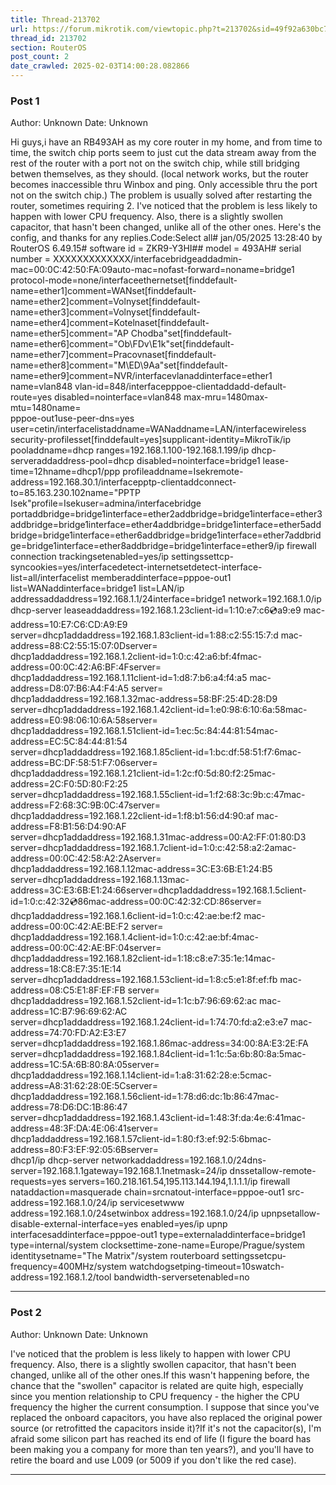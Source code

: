 ```yaml
---
title: Thread-213702
url: https://forum.mikrotik.com/viewtopic.php?t=213702&sid=49f92a630bc7970d8ca50523be880e8f
thread_id: 213702
section: RouterOS
post_count: 2
date_crawled: 2025-02-03T14:00:28.082866
---
```


### Post 1
Author: Unknown
Date: Unknown

Hi guys,i have an RB493AH as my core router in my home, and from time to time, the switch chip ports seem to just cut the data stream away from the rest of the router with a port not on the switch chip, while still bridging betwen themselves, as they should. (local network works, but the router becomes inaccessible thru Winbox and ping. Only accessible thru the port not on the switch chip.) The problem is usually solved after restarting the router, sometimes requiring 2. I've noticed that the problem is less likely to happen with lower CPU frequency. Also, there is a slightly swollen capacitor, that hasn't been changed, unlike all of the other ones. Here's the config, and thanks for any replies.Code:Select all# jan/05/2025 13:28:40 by RouterOS 6.49.15# software id = ZKR9-Y3HI## model = 493AH# serial number = XXXXXXXXXXXXX/interfacebridgeaddadmin-mac=00:0C:42:50:FA:09auto-mac=nofast-forward=noname=bridge1 protocol-mode=none/interfaceethernetset[finddefault-name=ether1]comment=WANset[finddefault-name=ether2]comment=Volnyset[finddefault-name=ether3]comment=Volnyset[finddefault-name=ether4]comment=Kotelnaset[finddefault-name=ether5]comment="AP Chodba"set[finddefault-name=ether6]comment="Ob\FDv\E1k"set[finddefault-name=ether7]comment=Pracovnaset[finddefault-name=ether8]comment="M\ED\9Aa"set[finddefault-name=ether9]comment=NVR/interfacevlanaddinterface=ether1 name=vlan848 vlan-id=848/interfacepppoe-clientaddadd-default-route=yes disabled=nointerface=vlan848 max-mru=1480max-mtu=1480name=\
    pppoe-out1use-peer-dns=yes user=cetin/interfacelistaddname=WANaddname=LAN/interfacewireless security-profilesset[finddefault=yes]supplicant-identity=MikroTik/ip pooladdname=dhcp ranges=192.168.1.100-192.168.1.199/ip dhcp-serveraddaddress-pool=dhcp disabled=nointerface=bridge1 lease-time=12hname=dhcp1/ppp profileaddname=Isekremote-address=192.168.30.1/interfacepptp-clientaddconnect-to=85.163.230.102name="PPTP Isek"profile=Isekuser=admina/interfacebridge portaddbridge=bridge1interface=ether2addbridge=bridge1interface=ether3addbridge=bridge1interface=ether4addbridge=bridge1interface=ether5addbridge=bridge1interface=ether6addbridge=bridge1interface=ether7addbridge=bridge1interface=ether8addbridge=bridge1interface=ether9/ip firewall connection trackingsetenabled=yes/ip settingssettcp-syncookies=yes/interfacedetect-internetsetdetect-interface-list=all/interfacelist memberaddinterface=pppoe-out1 list=WANaddinterface=bridge1 list=LAN/ip addressaddaddress=192.168.1.1/24interface=bridge1 network=192.168.1.0/ip dhcp-server leaseaddaddress=192.168.1.23client-id=1:10:e7:c6:cd:a9:e9 mac-address=10:E7:C6:CD:A9:E9 \
    server=dhcp1addaddress=192.168.1.83client-id=1:88:c2:55:15:7:d mac-address=88:C2:55:15:07:0Dserver=\
    dhcp1addaddress=192.168.1.2client-id=1:0:c:42:a6:bf:4fmac-address=00:0C:42:A6:BF:4Fserver=\
    dhcp1addaddress=192.168.1.11client-id=1:d8:7:b6:a4:f4:a5 mac-address=D8:07:B6:A4:F4:A5 server=\
    dhcp1addaddress=192.168.1.32mac-address=58:BF:25:4D:28:D9 server=dhcp1addaddress=192.168.1.42client-id=1:e0:98:6:10:6a:58mac-address=E0:98:06:10:6A:58server=\
    dhcp1addaddress=192.168.1.51client-id=1:ec:5c:84:44:81:54mac-address=EC:5C:84:44:81:54\
    server=dhcp1addaddress=192.168.1.85client-id=1:bc:df:58:51:f7:6mac-address=BC:DF:58:51:F7:06server=\
    dhcp1addaddress=192.168.1.21client-id=1:2c:f0:5d:80:f2:25mac-address=2C:F0:5D:80:F2:25\
    server=dhcp1addaddress=192.168.1.55client-id=1:f2:68:3c:9b:c:47mac-address=F2:68:3C:9B:0C:47server=\
    dhcp1addaddress=192.168.1.22client-id=1:f8:b1:56:d4:90:af mac-address=F8:B1:56:D4:90:AF \
    server=dhcp1addaddress=192.168.1.31mac-address=00:A2:FF:01:80:D3 server=dhcp1addaddress=192.168.1.7client-id=1:0:c:42:58:a2:2amac-address=00:0C:42:58:A2:2Aserver=\
    dhcp1addaddress=192.168.1.12mac-address=3C:E3:6B:E1:24:B5 server=dhcp1addaddress=192.168.1.13mac-address=3C:E3:6B:E1:24:66server=dhcp1addaddress=192.168.1.5client-id=1:0:c:42:32:cd:86mac-address=00:0C:42:32:CD:86server=\
    dhcp1addaddress=192.168.1.6client-id=1:0:c:42:ae:be:f2 mac-address=00:0C:42:AE:BE:F2 server=\
    dhcp1addaddress=192.168.1.4client-id=1:0:c:42:ae:bf:4mac-address=00:0C:42:AE:BF:04server=\
    dhcp1addaddress=192.168.1.82client-id=1:18:c8:e7:35:1e:14mac-address=18:C8:E7:35:1E:14\
    server=dhcp1addaddress=192.168.1.53client-id=1:8:c5:e1:8f:ef:fb mac-address=08:C5:E1:8F:EF:FB server=\
    dhcp1addaddress=192.168.1.52client-id=1:1c:b7:96:69:62:ac mac-address=1C:B7:96:69:62:AC \
    server=dhcp1addaddress=192.168.1.24client-id=1:74:70:fd:a2:e3:e7 mac-address=74:70:FD:A2:E3:E7 \
    server=dhcp1addaddress=192.168.1.86mac-address=34:00:8A:E3:2E:FA server=dhcp1addaddress=192.168.1.84client-id=1:1c:5a:6b:80:8a:5mac-address=1C:5A:6B:80:8A:05server=\
    dhcp1addaddress=192.168.1.14client-id=1:a8:31:62:28:e:5cmac-address=A8:31:62:28:0E:5Cserver=\
    dhcp1addaddress=192.168.1.56client-id=1:78:d6:dc:1b:86:47mac-address=78:D6:DC:1B:86:47\
    server=dhcp1addaddress=192.168.1.43client-id=1:48:3f:da:4e:6:41mac-address=48:3F:DA:4E:06:41server=\
    dhcp1addaddress=192.168.1.57client-id=1:80:f3:ef:92:5:6bmac-address=80:F3:EF:92:05:6Bserver=\
    dhcp1/ip dhcp-server networkaddaddress=192.168.1.0/24dns-server=192.168.1.1gateway=192.168.1.1netmask=24/ip dnssetallow-remote-requests=yes servers=160.218.161.54,195.113.144.194,1.1.1.1/ip firewall nataddaction=masquerade chain=srcnatout-interface=pppoe-out1 src-address=192.168.1.0/24/ip servicesetwww address=192.168.1.0/24setwinbox address=192.168.1.0/24/ip upnpsetallow-disable-external-interface=yes enabled=yes/ip upnp interfacesaddinterface=pppoe-out1 type=externaladdinterface=bridge1 type=internal/system clocksettime-zone-name=Europe/Prague/system identitysetname="The Matrix"/system routerboard settingssetcpu-frequency=400MHz/system watchdogsetping-timeout=10swatch-address=192.168.1.2/tool bandwidth-serversetenabled=no

---
### Post 2
Author: Unknown
Date: Unknown

I've noticed that the problem is less likely to happen with lower CPU frequency. Also, there is a slightly swollen capacitor, that hasn't been changed, unlike all of the other ones.If this wasn't happening before, the chance that the "swollen" capacitor is related are quite high, especially since you mention relationship to CPU frequency - the higher the CPU frequency the higher the current consumption. I suppose that since you've replaced the onboard capacitors, you have also replaced the original power source (or retrofitted the capacitors inside it)?If it's not the capacitor(s), I'm afraid some silicon part has reached its end of life (I figure the board has been making you a company for more than ten years?), and you'll have to retire the board and use L009 (or 5009 if you don't like the red case).

---
